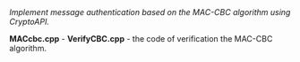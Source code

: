 ## 

_Implement message authentication based on the MAC-CBC algorithm using CryptoAPI._


**MACcbc.cpp** - 
**VerifyCBC.cpp** - the code of verification the MAC-CBC algorithm.
